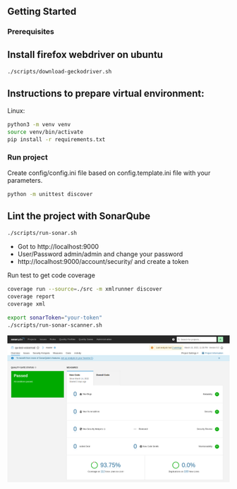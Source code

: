## Getting Started

### Prerequisites

## Install firefox webdriver on ubuntu 

```bash
./scripts/download-geckodriver.sh
```


## Instructions to prepare virtual environment:

Linux:

```bash
python3 -m venv venv
source venv/bin/activate
pip install -r requirements.txt
```

### Run project

Create config/config.ini file based on config.template.ini file with your parameters.

```bash
python -m unittest discover
```

## Lint the project with SonarQube

```bash
./scripts/run-sonar.sh
```

* Got to http://localhost:9000
* User/Password admin/admin and change your password
* http://localhost:9000/account/security/ and create a token

Run test to get code coverage
```bash
coverage run --source=./src -m xmlrunner discover
coverage report
coverage xml
```
 
```bash
export sonarToken="your-token"
./scripts/run-sonar-scanner.sh
```
![sonar](images/sonar.png "SonarQube")

